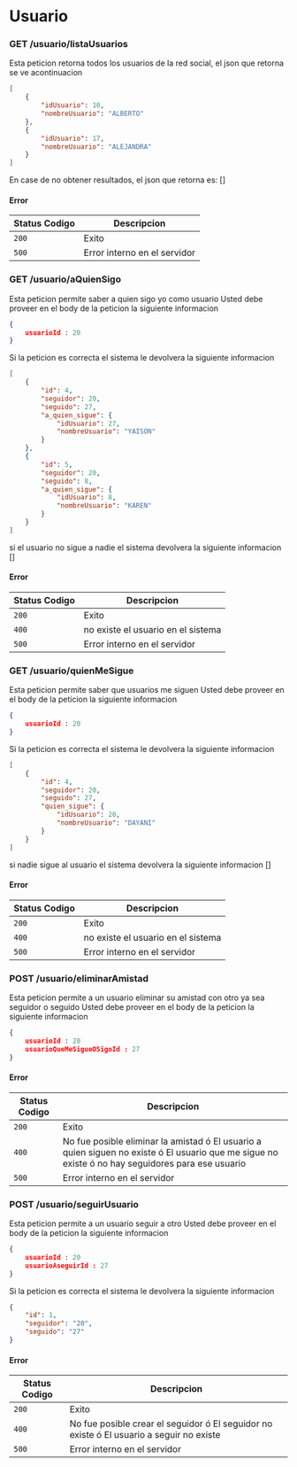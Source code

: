 # Usuario

### GET /usuario/listaUsuarios
Esta peticion retorna todos los usuarios de la red social, el json que retorna se ve acontinuacion 
```json
[
    {
        "idUsuario": 10,
        "nombreUsuario": "ALBERTO"
    },
    {
        "idUsuario": 17,
        "nombreUsuario": "ALEJANDRA"
    }
]
```

En case de no obtener resultados, el json que retorna es: []

#### Error
|Status Codigo|Descripcion|
|---|---|
|`200`|Exito|
|`500`|Error interno en el servidor|

### GET /usuario/aQuienSigo
Esta peticion permite saber a quien sigo yo como usuario
Usted debe proveer en el body de la peticion la siguiente informacion
```json
{
    usuarioId : 20
}
```
Si la peticion es correcta el sistema le devolvera la siguiente informacion
```json
[
    {
        "id": 4,
        "seguidor": 20,
        "seguido": 27,
        "a_quien_sigue": {
            "idUsuario": 27,
            "nombreUsuario": "YAISON"
        }
    },
    {
        "id": 5,
        "seguidor": 20,
        "seguido": 8,
        "a_quien_sigue": {
            "idUsuario": 8,
            "nombreUsuario": "KAREN"
        }
    }
]
```
si el usuario no sigue a nadie el sistema devolvera la siguiente informacion []
#### Error
|Status Codigo|Descripcion|
|---|---|
|`200`|Exito|
|`400`|no existe el usuario en el sistema|
|`500`|Error interno en el servidor|

### GET /usuario/quienMeSigue
Esta peticion permite saber que usuarios me siguen
Usted debe proveer en el body de la peticion la siguiente informacion
```json
{
    usuarioId : 20
}
```
Si la peticion es correcta el sistema le devolvera la siguiente informacion
```json
[
    {
        "id": 4,
        "seguidor": 20,
        "seguido": 27,
        "quien_sigue": {
            "idUsuario": 20,
            "nombreUsuario": "DAYANI"
        }
    }
]
```
si nadie sigue al usuario el sistema devolvera la siguiente informacion []
#### Error
|Status Codigo|Descripcion|
|---|---|
|`200`|Exito|
|`400`|no existe el usuario en el sistema|
|`500`|Error interno en el servidor|

### POST /usuario/eliminarAmistad
Esta peticion permite a un usuario eliminar su amistad con otro ya sea seguidor o seguido
Usted debe proveer en el body de la peticion la siguiente informacion
```json
{
    usuarioId : 20
    usuarioQueMeSigueOSigoId : 27
}
```

#### Error
|Status Codigo|Descripcion|
|---|---|
|`200`|Exito|
|`400`|No fue posible eliminar la amistad ó El usuario a quien siguen no existe ó El usuario que me sigue no existe ó no hay seguidores para ese usuario|
|`500`|Error interno en el servidor|

### POST /usuario/seguirUsuario
Esta peticion permite a un usuario seguir a otro 
Usted debe proveer en el body de la peticion la siguiente informacion
```json
{
    usuarioId : 20
    usuarioAseguirId : 27
}
```
Si la peticion es correcta el sistema le devolvera la siguiente informacion
```json
{
    "id": 1,
    "seguidor": "20",
    "seguido": "27"
}
```
#### Error
|Status Codigo|Descripcion|
|---|---|
|`200`|Exito|
|`400`|No fue posible crear el seguidor ó El seguidor no existe ó El usuario a seguir no existe|
|`500`|Error interno en el servidor|



